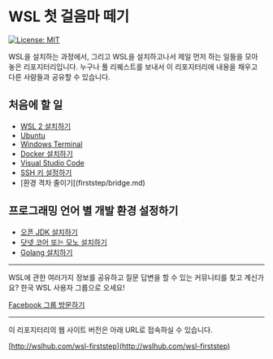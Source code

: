 # WSL 첫 걸음마 떼기

[![License: MIT](https://img.shields.io/badge/License-MIT-yellow.svg)](https://opensource.org/licenses/MIT)

WSL을 설치하는 과정에서, 그리고 WSL을 설치하고나서 제일 먼저 하는 일들을 모아놓은 리포지터리입니다. 누구나 풀 리퀘스트를 보내서 이 리포지터리에 내용을 채우고 다른 사람들과 공유할 수 있습니다.

## 처음에 할 일

- [WSL 2 설치하기](firststep/install.md)
- [Ubuntu](firststep/ubuntu.md)
- [Windows Terminal](firststep/winterm.md)  
- [Docker 설치하기](firststep/docker.md)
- [Visual Studio Code](firststep/vscode.md)
- [SSH 키 설정하기](firststep/sshkey.md)
- [환경 격차 줄이기[(firststep/bridge.md)

## 프로그래밍 언어 별 개발 환경 설정하기

- [오픈 JDK 설치하기](devsetup/openjdk.md)
- [닷넷 코어 또는 모노 설치하기](devsetup/dotnet.md)
- [Golang 설치하기](devsetup/golang.md)

---

WSL에 관한 여러가지 정보를 공유하고 질문 답변을 할 수 있는 커뮤니티를 찾고 계신가요? 한국 WSL 사용자 그룹으로 오세요!

[Facebook 그룹 방문하기](https://www.facebook.com/groups/wslhub/)

---

이 리포지터리의 웹 사이트 버전은 아래 URL로 접속하실 수 있습니다.

[http://wslhub.com/wsl-firststep](http://wslhub.com/wsl-firststep)

